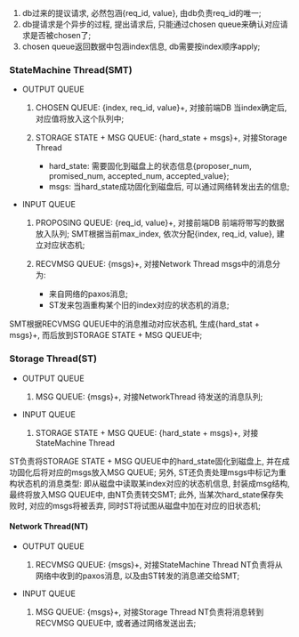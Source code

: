
1. db过来的提议请求, 必然包涵{req_id, value}, 由db负责req_id的唯一;
2. db提请求是个异步的过程, 提出请求后, 只能通过chosen queue来确认对应请求是否被chosen了; 
3. chosen queue返回数据中包涵index信息, db需要按index顺序apply;

### StateMachine Thread(SMT)

- OUTPUT QUEUE
  1. CHOSEN QUEUE: {index, req_id, value}+, 对接前端DB
     当index确定后, 对应值将放入这个队列中;

  2. STORAGE STATE + MSG QUEUE: {hard_state + msgs}+, 对接Storage Thread
     - hard_state: 需要固化到磁盘上的状态信息{proposer_num, promised_num, accepted_num, accepted_value};
     - msgs: 当hard_state成功固化到磁盘后, 可以通过网络转发出去的信息;

- INPUT QUEUE
  1. PROPOSING QUEUE: {req_id, value}+, 对接前端DB
     前端将带写的数据放入队列; SMT根据当前max_index, 依次分配{index, req_id, value}, 建立对应状态机;

  2. RECVMSG QUEUE: {msgs}+, 对接Network Thread
     msgs中的消息分为:
     - 来自网络的paxos消息;
     - ST发来包涵重构某个旧的index对应的状态机的消息; 

SMT根据RECVMSG QUEUE中的消息推动对应状态机, 生成{hard_stat + msgs}+, 而后放到STORAGE STATE + MSG QUEUE中; 

### Storage Thread(ST)

- OUTPUT QUEUE
  1. MSG QUEUE: {msgs}+, 对接NetworkThread
     待发送的消息队列; 

- INPUT QUEUE
  1. STORAGE STATE + MSG QUEUE: {hard_state + msgs}+, 对接StateMachine Thread

ST负责将STORAGE STATE + MSG QUEUE中的hard_state固化到磁盘上, 并在成功固化后将对应的msgs放入MSG QUEUE; 
另外, ST还负责处理msgs中标记为重构状态机的消息类型: 即从磁盘中读取某index对应的状态机信息, 封装成msg结构, 最终将放入MSG QUEUE中, 由NT负责转交SMT; 此外, 当某次hard_state保存失败时, 对应的msgs将被丢弃, 同时ST将试图从磁盘中加在对应的旧状态机; 

#### Network Thread(NT)

- OUTPUT QUEUE
  1. RECVMSG QUEUE: {msgs}+, 对接StateMachine Thread
     NT负责将从网络中收到的paxos消息, 以及由ST转发的消息递交给SMT;

- INPUT QUEUE
  1. MSG QUEUE: {msgs}+, 对接Storage Thread
     NT负责将消息转到RECVMSG QUEUE中, 或者通过网络发送出去; 


